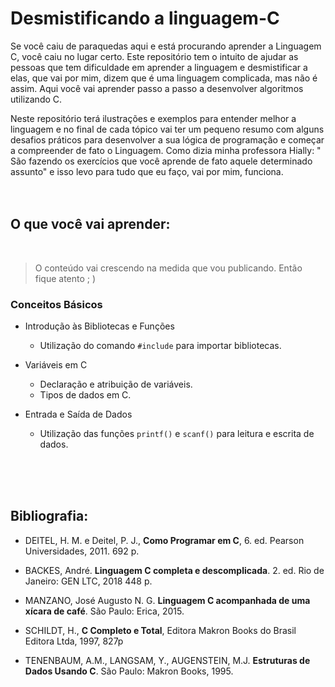 # Desmistificando a linguagem-C

Se você caiu de paraquedas aqui e está procurando aprender a Linguagem C, você caiu no lugar certo. Este repositório tem o intuito de ajudar as pessoas que tem dificuldade em aprender a linguagem e desmistificar a elas, que vai por mim, dizem que é uma linguagem complicada, mas não é assim. Aqui você vai aprender passo a passo a desenvolver algoritmos utilizando C. 

Neste repositório terá ilustrações e exemplos para entender melhor a linguagem e no final de cada tópico vai ter um pequeno resumo com alguns desafios práticos para desenvolver a sua lógica de programação e começar a compreender de fato o Linguagem. Como dizia minha professora Hially: " São fazendo os exercícios que você aprende de fato aquele determinado assunto" e isso levo para tudo que eu faço, vai por mim, funciona. 
<br><br><br>

## O que você vai aprender:
<br>

> O conteúdo vai crescendo na medida que vou publicando. Então fique atento  ; ) 

### Conceitos Básicos
  - Introdução às Bibliotecas e Funções
    - Utilização do comando `#include` para importar bibliotecas.
      
  - Variáveis em C
    - Declaração e atribuição de variáveis.
    - Tipos de dados em C.
      
  - Entrada e Saída de Dados
    - Utilização das funções `printf()` e `scanf()` para leitura e escrita de dados.


<br><br><br>
## Bibliografia:

- DEITEL, H. M. e Deitel, P. J., **Como Programar em C**, 6. ed. Pearson Universidades, 2011.
692 p.

- BACKES, André. **Linguagem C completa e descomplicada**. 2. ed. Rio de Janeiro: GEN LTC, 2018 448 p.

- MANZANO, José Augusto N. G. **Linguagem C acompanhada de uma xícara de café**. São Paulo:
Erica, 2015.

- SCHILDT, H., **C Completo e Total**, Editora Makron Books do Brasil Editora Ltda, 1997, 827p

- TENENBAUM, A.M., LANGSAM, Y., AUGENSTEIN, M.J. **Estruturas de Dados Usando C**. São Paulo:
Makron Books, 1995.

